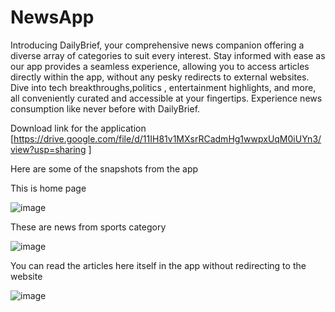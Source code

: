 # NewsApp


Introducing DailyBrief, your comprehensive news companion offering a diverse array of categories to suit every interest. Stay informed with ease as our app provides a seamless experience, allowing you to access articles directly within the app, without any pesky redirects to external websites. Dive into  tech breakthroughs,politics , entertainment highlights, and more, all conveniently curated and accessible at your fingertips. Experience news consumption like never before with DailyBrief.


Download link for the application [https://drive.google.com/file/d/11IH81v1MXsrRCadmHg1wwpxUqM0iUYn3/view?usp=sharing
]

Here are some of the snapshots from the app

This is home page



![image](https://github.com/icyflame0007/NewsApp/assets/129135376/e2fcf927-934e-4ea0-b5ed-b0cb5339c560)  

These are news from sports category




![image](https://github.com/icyflame0007/NewsApp/assets/129135376/191157cf-4bd6-4f56-bb56-12535d049fd7)



You can read the articles here itself in the app without redirecting to the website



![image](https://github.com/icyflame0007/NewsApp/assets/129135376/b152b680-ad83-4b10-a177-30e96b63baec)



